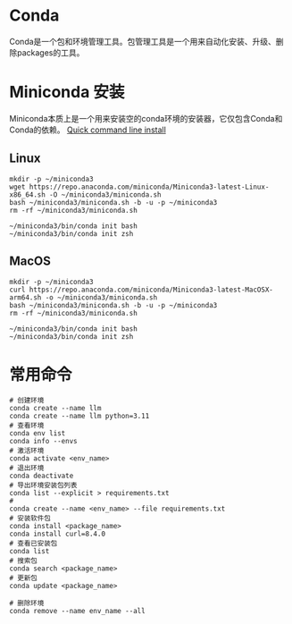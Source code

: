 # Conda

Conda是一个包和环境管理工具。包管理工具是一个用来自动化安装、升级、删除packages的工具。

# Miniconda 安装
Miniconda本质上是一个用来安装空的conda环境的安装器，它仅包含Conda和Conda的依赖。
[Quick command line install](https://docs.conda.io/projects/miniconda/en/latest/)
## Linux
```
mkdir -p ~/miniconda3
wget https://repo.anaconda.com/miniconda/Miniconda3-latest-Linux-x86_64.sh -O ~/miniconda3/miniconda.sh
bash ~/miniconda3/miniconda.sh -b -u -p ~/miniconda3
rm -rf ~/miniconda3/miniconda.sh

~/miniconda3/bin/conda init bash
~/miniconda3/bin/conda init zsh
```
## MacOS
```
mkdir -p ~/miniconda3
curl https://repo.anaconda.com/miniconda/Miniconda3-latest-MacOSX-arm64.sh -o ~/miniconda3/miniconda.sh
bash ~/miniconda3/miniconda.sh -b -u -p ~/miniconda3
rm -rf ~/miniconda3/miniconda.sh

~/miniconda3/bin/conda init bash
~/miniconda3/bin/conda init zsh
```

# 常用命令
```shell
# 创建环境
conda create --name llm
conda create --name llm python=3.11
# 查看环境
conda env list 
conda info --envs
# 激活环境
conda activate <env_name>
# 退出环境
conda deactivate
# 导出环境安装包列表
conda list --explicit > requirements.txt
# 
conda create --name <env_name> --file requirements.txt
# 安装软件包
conda install <package_name>
conda install curl=8.4.0
# 查看已安装包
conda list
# 搜索包
conda search <package_name>
# 更新包
conda update <package_name>

# 删除环境
conda remove --name env_name --all
```
